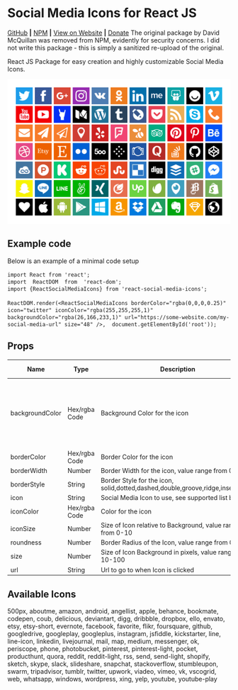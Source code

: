# Social Media Icons for React JS

[GitHub](https://github.com/Smoke3785/react-social-media-icons) **|** [NPM](https://www.npmjs.com/package/react-social-media-icons) **|** [View on Website](https://owenrossikeen.com/docs/react-social-media-icons) **|** [Donate](https://owenrossikeen.com/donate)
The original package by David McQuillan was removed from NPM, evidently for security concerns. I did not write this package - this is simply a sanitized re-upload of the original.

React JS Package for easy creation and highly customizable Social Media Icons.

![enter image description here](https://raw.githubusercontent.com/chillydk147/social-media-icons-react-editor/main/src/images/icons.gif)

## Example code

Below is an example of a minimal code setup

    import React from 'react';
    import  ReactDOM  from  'react-dom';
    import {ReactSocialMediaIcons} from 'react-social-media-icons';

    ReactDOM.render(<ReactSocialMediaIcons borderColor="rgba(0,0,0,0.25)" icon="twitter" iconColor="rgba(255,255,255,1)" backgroundColor="rgba(26,166,233,1)" url="https://some-website.com/my-social-media-url" size="48" />,	document.getElementById('root'));

## Props

| Name            | Type          | Description                                                                     | Default Value                                                     |
| --------------- | ------------- | ------------------------------------------------------------------------------- | ----------------------------------------------------------------- |
| backgroundColor | Hex/rgba Code | Background Color for the icon                                                   | Defaults to standard color for Icon defined using the 'icon' prop |
| borderColor     | Hex/rgba Code | Border Color for the icon                                                       | #FFF                                                              |
| borderWidth     | Number        | Border Width for the icon, value range from 0-5                                 | 0                                                                 |
| borderStyle     | String        | Border Style for the icon, solid,dotted,dashed,double,groove,ridge,inset,outset | solid                                                             |
| icon            | String        | Social Media Icon to use, see supported list below                              | undefined                                                         |
| iconColor       | Hex/rgba Code | Color for the icon                                                              | #FFF                                                              |
| iconSize        | Number        | Size of Icon relative to Background, value range from 0-10                      | 5                                                                 |
| roundness       | Number        | Border Radius of the Icon, value range from 0-50                                | 10                                                                |
| size            | Number        | Size of Icon Background in pixels, value range from 10-100                      | 32                                                                |
| url             | String        | Url to go to when Icon is clicked                                               | #                                                                 |

## Available Icons

500px, aboutme, amazon, android, angellist, apple, behance, bookmate, codepen, coub, delicious, deviantart, digg, dribbble, dropbox, ello, envato, etsy, etsy-short, evernote, facebook, favorite, flikr, foursquare, github, googledrive, googleplay, googleplus, instagram, jsfiddle, kickstarter, line, line-icon, linkedin, livejournal, mail, map, medium, messenger, ok, periscope, phone, photobucket, pinterest, pinterest-light, pocket, producthunt, quora, reddit, reddit-light, rss, send, send-light, shopify, sketch, skype, slack, slideshare, snapchat, stackoverflow, stumbleupon, swarm, tripadvisor, tumblr, twitter, upwork, viadeo, vimeo, vk, vscogrid, web, whatsapp, windows, wordpress, xing, yelp, youtube, youtube-play
